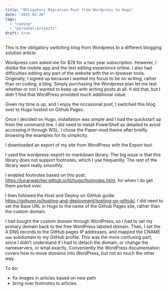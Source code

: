 ```yaml
---
title: "Obligatory Migration Post from Wordpress to Hugo"
date: "2025-01-26"
tags:
  - "coding"
  - "personal-projects"
draft: true
---
```


This is the obligatory switching blog from Wordpress to a different blogging solution article.

Wordpress.com asked me for $78 for a two year subscription. However, I dislike the mobile app and the text editing experience online. I also had difficulties editing any part of the website with the in-browser tools. Originally, I signed up because I wanted my focus to be on writing, rather than on coding, a blog. Simply purchasing the Wordpress plan let me test whether or not I wanted to keep up with writing posts at all. It did that, but I didn't find that WordPress provided much additional value.

Given my time is up, and I enjoy the occasional post, I switched this blog over to Hugo hosted on Github Pages.

Once I decided on Hugo, installation was simple and I had the quickstart up from the command line. I did need to install PowerShell as detailed to avoid accessing it through WSL. I chose the Paper-mod theme after briefly browsing the examples for its simplicity.

I downloaded an export of my site from WordPress with the Export tool.

I used the wordpress-export-to-markdown library. The big issue is that this library does not support footnotes, which I use frequently. The rest of the library went really smoothly.

I enabled footnotes based on this post: https://lunarwatcher.github.io/til/hugo/footnotes.html, for when I do get them ported over.

I then followed the Host and Deploy on GitHub guide: https://gohugo.io/hosting-and-deployment/hosting-on-github/. I did need to set the Base URL in Hugo to the name of the Github Pages site, rather than the custom domain.

I had bought the custom domain through WordPress, so I had to set my primary domain back to the free WordPress labeled domain. Then, I set the A DNS records to the GitHub pages IP addresses, and mapped the CNAME `www` subdomain to my GitHub profile. This was the more confusing part, since I didn't understand if I had to detach the domain, or change the nameservers, or what exactly. Conveniently the WordPress documentation covers how to move domains into WordPress, but not so much the other way.

To do:

- fix images in articles based on new path
- bring over footnotes to articles.
